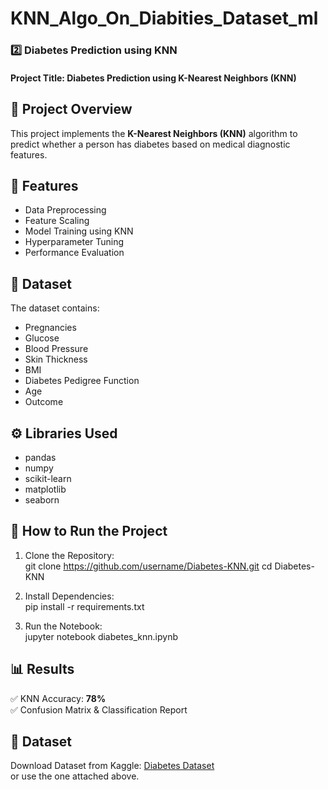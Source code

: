 # KNN_Algo_On_Diabities_Dataset_ml
### 2️⃣ **Diabetes Prediction using KNN**  
#### Project Title: Diabetes Prediction using K-Nearest Neighbors (KNN)  

## 🚀 Project Overview  
This project implements the **K-Nearest Neighbors (KNN)** algorithm to predict whether a person has diabetes based on medical diagnostic features.  

## 🔑 Features  
- Data Preprocessing  
- Feature Scaling  
- Model Training using KNN  
- Hyperparameter Tuning  
- Performance Evaluation  

## 📄 Dataset  
The dataset contains:  
- Pregnancies  
- Glucose  
- Blood Pressure  
- Skin Thickness  
- BMI  
- Diabetes Pedigree Function  
- Age  
- Outcome  

## ⚙️ Libraries Used  
- pandas  
- numpy  
- scikit-learn  
- matplotlib  
- seaborn  

## 🎯 How to Run the Project  
1. Clone the Repository:  
git clone https://github.com/username/Diabetes-KNN.git
cd Diabetes-KNN
  
2. Install Dependencies:  
pip install -r requirements.txt

3. Run the Notebook:  
jupyter notebook diabetes_knn.ipynb
  

## 📊 Results  
✅ KNN Accuracy: **78%**  
✅ Confusion Matrix & Classification Report  

## 🔗 Dataset  
Download Dataset from Kaggle: [Diabetes Dataset](https://www.kaggle.com/)  
or
use the one attached above.

